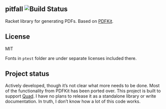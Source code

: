 ## pitfall ![Build Status](https://github.com/mbutterick/pitfall/workflows/CI/badge.svg)

Racket library for generating PDFs. Based on [PDFKit](https://github.com/devongovett/pdfkit).


## License

MIT

Fonts in `ptest` folder are under separate licenses included there.

## Project status

Actively developed, though it’s not clear what more needs to be done. Most of the functionality from PDFKit has been ported over. This project is built to support [Quad](https://github.com/mbutterick/quad). I have no plans to release it as a standalone library or write documentation. In truth, I don’t know how a lot of this code works.
